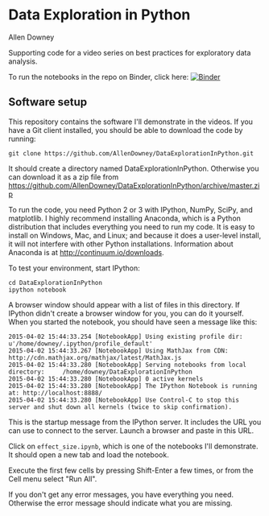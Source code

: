 # Data Exploration in Python
Allen Downey

Supporting code for a video series on best practices for exploratory data analysis.

To run the notebooks in the repo on Binder, click here:
[![Binder](http://mybinder.org/badge.svg)](http://mybinder.org/repo/AllenDowney/DataExploration)


## Software setup
This repository contains the software I'll demonstrate in the videos.  If you have a Git client installed, you should be able to download the code by running:

    git clone https://github.com/AllenDowney/DataExplorationInPython.git

It should create a directory named DataExplorationInPython.  Otherwise you can download it as a zip file from https://github.com/AllenDowney/DataExplorationInPython/archive/master.zip

To run the code, you need Python 2 or 3 with IPython, NumPy, SciPy, and matplotlib.  I highly recommend installing Anaconda, which is a Python distribution that includes everything you need to run my code.  It is easy to install on Windows, Mac, and Linux; and because it does a user-level install, it will not interfere with other Python installations.  Information about Anaconda is at http://continuum.io/downloads.

To test your environment, start IPython:

    cd DataExplorationInPython
    ipython notebook

A browser window should appear with a list of files in this directory.  If IPython didn't create a browser window for you, you can do it yourself.  When you started the notebook, you should have seen a message like this:

    2015-04-02 15:44:33.254 [NotebookApp] Using existing profile dir: u'/home/downey/.ipython/profile_default'
    2015-04-02 15:44:33.267 [NotebookApp] Using MathJax from CDN: http://cdn.mathjax.org/mathjax/latest/MathJax.js
    2015-04-02 15:44:33.280 [NotebookApp] Serving notebooks from local directory:     /home/downey/DataExplorationInPython
    2015-04-02 15:44:33.280 [NotebookApp] 0 active kernels 
    2015-04-02 15:44:33.280 [NotebookApp] The IPython Notebook is running at: http://localhost:8888/
    2015-04-02 15:44:33.280 [NotebookApp] Use Control-C to stop this server and shut down all kernels (twice to skip confirmation).

This is the startup message from the IPython server.  It includes the URL you can use to connect to the server.  Launch a browser and paste in this URL.

Click on `effect_size.ipynb`, which is one of the notebooks I'll demonstrate.  It should open a new tab and load the notebook.

Execute the first few cells by pressing Shift-Enter a few times, or from the Cell menu select "Run All".

If you don't get any error messages, you have everything you need.  Otherwise the error message should indicate what you are missing.
